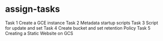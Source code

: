 # assign-tasks
Task 1 Create a GCE instance 
Task 2 Metadata startup scripts 
Task 3 Script for update and set 
Task 4 Create bucket and set retention Policy 
Task 5 Creating a Static Website on GCS
